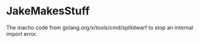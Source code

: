 # JakeMakesStuff
The macho code from golang.org/x/tools/cmd/splitdwarf to stop an internal import error.
